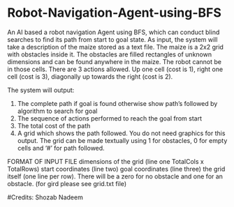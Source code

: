 # Robot-Navigation-Agent-using-BFS
An AI based a robot navigation Agent using BFS, which can conduct blind searches to find its path from start to goal
state. As input, the system will take a description of the maize stored as a text file. The maize is a 2x2
grid with obstacles inside it.
The obstacles are filled rectangles of unknown dimensions and can be found anywhere in the maize.
The robot cannot be in those cells. There are 3 actions allowed. Up one cell (cost is 1), right one cell
(cost is 3), diagonally up towards the right (cost is 2).

The system will output:
1. The complete path if goal is found otherwise show path’s followed by algorithm to search for
goal
2. The sequence of actions performed to reach the goal from start
3. The total cost of the path
4. A grid which shows the path followed. You do not need graphics for this output. The grid can
be made textually using 1 for obstacles, 0 for empty cells and ‘#’ for path followed.

FORMAT OF INPUT FILE
dimensions of the grid (line one TotalCols x TotalRows)
start coordinates (line two)
goal coordinates (line three)
the grid itself (one line per row). There will be a zero for no obstacle and one for an obstacle. (for gird please see grid.txt file)

#Credits: Shozab Nadeem
